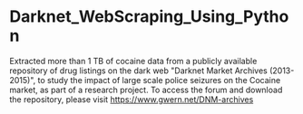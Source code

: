 # Darknet_WebScraping_Using_Python
Extracted more than 1 TB of cocaine data from a publicly available repository of drug listings on the dark web "Darknet Market Archives (2013-2015)", to study the impact of large scale police seizures on the Cocaine market, as part of a research project.  To access the forum and download the repository, please visit https://www.gwern.net/DNM-archives

